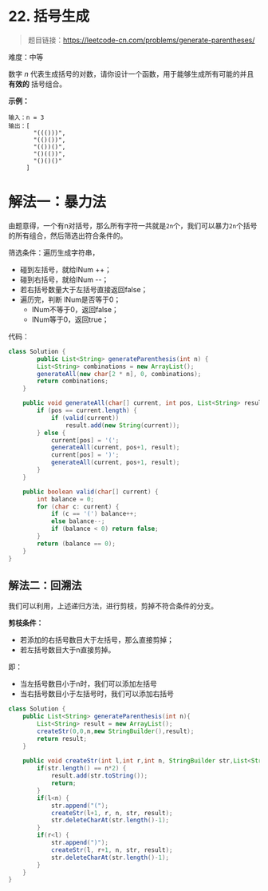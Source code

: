 # 22. 括号生成

> 题目链接：https://leetcode-cn.com/problems/generate-parentheses/

难度：中等

数字 *n* 代表生成括号的对数，请你设计一个函数，用于能够生成所有可能的并且 **有效的** 括号组合。

 

**示例：**

```
输入：n = 3
输出：[
       "((()))",
       "(()())",
       "(())()",
       "()(())",
       "()()()"
     ]
```



# 解法一：暴力法

由题意得，一个有n对括号，那么所有字符一共就是`2n`个，我们可以暴力`2n`个括号的所有组合，然后筛选出符合条件的。

筛选条件：遍历生成字符串，	

- 碰到左括号，就给lNum ++；
- 碰到右括号，就给lNum --；
- 若右括号数量大于左括号直接返回false；
- 遍历完，判断 lNum是否等于0；
  - INum不等于0，返回false；
  - INum等于0，返回true；



代码：

```java
class Solution {
    	public List<String> generateParenthesis(int n) {
        List<String> combinations = new ArrayList();
        generateAll(new char[2 * n], 0, combinations);
        return combinations;
    }

    public void generateAll(char[] current, int pos, List<String> result) {
        if (pos == current.length) {
            if (valid(current))
                result.add(new String(current));
        } else {
            current[pos] = '(';
            generateAll(current, pos+1, result);
            current[pos] = ')';
            generateAll(current, pos+1, result);
        }
    }

    public boolean valid(char[] current) {
        int balance = 0;
        for (char c: current) {
            if (c == '(') balance++;
            else balance--;
            if (balance < 0) return false;
        }
        return (balance == 0);
    }
}
```





## 解法二：回溯法

我们可以利用，上述递归方法，进行剪枝，剪掉不符合条件的分支。

**剪枝条件：**

- 若添加的右括号数目大于左括号，那么直接剪掉；
- 若左括号数目大于n直接剪掉。

即：

- 当左括号数目小于n时，我们可以添加左括号
- 当右括号数目小于左括号时，我们可以添加右括号



```java
class Solution {
    public List<String> generateParenthesis(int n){
    	List<String> result = new ArrayList();
    	createStr(0,0,n,new StringBuilder(),result);
        return result;
    }
    
    public void createStr(int l,int r,int n, StringBuilder str,List<String> result) {
		if(str.length() == n*2) {
			result.add(str.toString());
			return;
		}
		if(l<n) {
			str.append("(");
			createStr(l+1, r, n, str, result);
			str.deleteCharAt(str.length()-1);
		}
		if(r<l) {
			str.append(")");
			createStr(l, r+1, n, str, result);
			str.deleteCharAt(str.length()-1);
		}
	}
}
```


